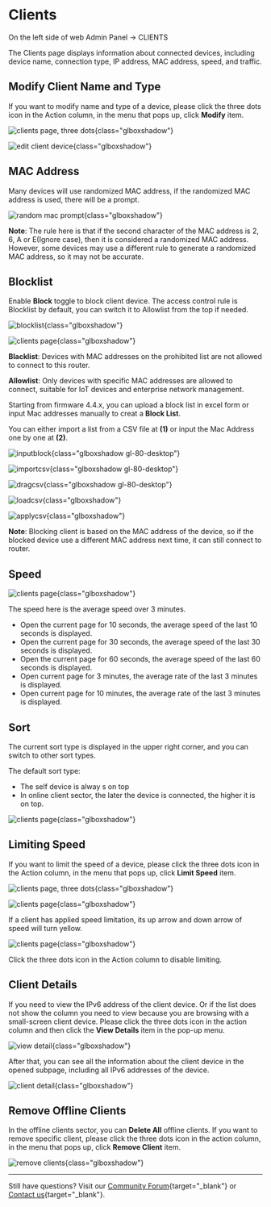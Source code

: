 # Clients

On the left side of web Admin Panel -> CLIENTS

The Clients page displays information about connected devices, including device name, connection type, IP address, MAC address, speed, and traffic.

## Modify Client Name and Type

If you want to modify name and type of a device, please click the three dots icon in the Action column, in the menu that pops up, click **Modify** item.

![clients page, three dots](https://static.gl-inet.com/docs/router/en/4/interface_guide/clients/clients_three_dots.png){class="glboxshadow"}

![edit client device](https://static.gl-inet.com/docs/router/en/4/interface_guide/clients/edit_client_device.png){class="glboxshadow"}

## MAC Address

Many devices will use randomized MAC address, if the randomized MAC address is used, there will be a prompt.

![random mac prompt](https://static.gl-inet.com/docs/router/en/4/interface_guide/clients/randomized_mac_address.png){class="glboxshadow"}

**Note**: The rule here is that if the second character of the MAC address is 2, 6, A or E(Ignore case), then it is considered a randomized MAC address. However, some devices may use a different rule to generate a randomized MAC address, so it may not be accurate.

## Blocklist

Enable **Block** toggle to block client device. The access control rule is Blocklist by default, you can switch it to Allowlist from the top if needed.

![blocklist](https://static.gl-inet.com/docs/router/en/4/interface_guide/clients/blocklist.jpg){class="glboxshadow"}

![clients page](https://static.gl-inet.com/docs/router/en/4/interface_guide/clients/blocklist_whitelist.png){class="glboxshadow"}

**Blacklist**: Devices with MAC addresses on the prohibited list are not allowed to connect to this router.

**Allowlist**: Only devices with specific MAC addresses are allowed to connect, suitable for IoT devices and enterprise network management.

Starting from firmware 4.4.x, you can upload a block list in excel form or input Mac addresses manually to creat a **Block List**.

You can either import a list from a CSV file at **(1)** or input the Mac Address one by one at **(2)**.

![inputblock](https://static.gl-inet.com/docs/router/en/4/interface_guide/clients/inputblock.jpg){class="glboxshadow gl-80-desktop"}

![importcsv](https://static.gl-inet.com/docs/router/en/4/interface_guide/clients/importcsv.jpg){class="glboxshadow gl-80-desktop"}

![dragcsv](https://static.gl-inet.com/docs/router/en/4/interface_guide/clients/dragcsv.jpg){class="glboxshadow gl-80-desktop"}

![loadcsv](https://static.gl-inet.com/docs/router/en/4/interface_guide/clients/loadcsv.jpg){class="glboxshadow"}

![applycsv](https://static.gl-inet.com/docs/router/en/4/interface_guide/clients/applycsv.jpg){class="glboxshadow"}

**Note**: Blocking client is based on the MAC address of the device, so if the blocked device use a different MAC address next time, it can still connect to router.

## Speed

![clients page](https://static.gl-inet.com/docs/router/en/4/interface_guide/clients/clients_speed.png){class="glboxshadow"}

The speed here is the average speed over 3 minutes.

- Open the current page for 10 seconds, the average speed of the last 10 seconds is displayed.
- Open the current page for 30 seconds, the average speed of the last 30 seconds is displayed.
- Open the current page for 60 seconds, the average speed of the last 60 seconds is displayed.
- Open current page for 3 minutes, the average rate of the last 3 minutes is displayed.
- Open current page for 10 minutes, the average rate of the last 3 minutes is displayed.

## Sort

The current sort type is displayed in the upper right corner, and you can switch to other sort types.

The default sort type:

- The self device is alway s on top
- In online client sector, the later the device is connected, the higher it is on top.

![clients page](https://static.gl-inet.com/docs/router/en/4/interface_guide/clients/clients_sort.png){class="glboxshadow"}

## Limiting Speed

If you want to limit the speed of a device, please click the three dots icon in the Action column, in the menu that pops up, click **Limit Speed** item.

![clients page, three dots](https://static.gl-inet.com/docs/router/en/4/interface_guide/clients/clients_three_dots.png){class="glboxshadow"}

![clients page](https://static.gl-inet.com/docs/router/en/4/interface_guide/clients/clients_limit_speed_settings.png){class="glboxshadow"}

If a client has applied speed limitation, its up arrow and down arrow of speed will turn yellow.

![clients page](https://static.gl-inet.com/docs/router/en/4/interface_guide/clients/clients_limit_speed.png){class="glboxshadow"}

Click the three dots icon in the Action column to disable limiting.

## Client Details

If you need to view the IPv6 address of the client device. Or if the list does not show the column you need to view because you are browsing with a small-screen client device. Please click the three dots icon in the action column and then click the **View Details** item in the pop-up menu.

![view detail](https://static.gl-inet.com/docs/router/en/4/interface_guide/clients/view_detail.png){class="glboxshadow"}

After that, you can see all the information about the client device in the opened subpage, including all IPv6 addresses of the device.

![client detail](https://static.gl-inet.com/docs/router/en/4/interface_guide/clients/client_detail.png){class="glboxshadow"}

## Remove Offline Clients

In the offline clients sector, you can **Delete All** offline clients. If you want to remove specific client, please click the three dots icon in the action column, in the menu that pops up, click **Remove Client** item.

![remove clients](https://static.gl-inet.com/docs/router/en/4/interface_guide/clients/remove_client.png){class="glboxshadow"}

---

Still have questions? Visit our [Community Forum](https://forum.gl-inet.com){target="_blank"} or [Contact us](https://www.gl-inet.com/contacts/){target="_blank"}.
